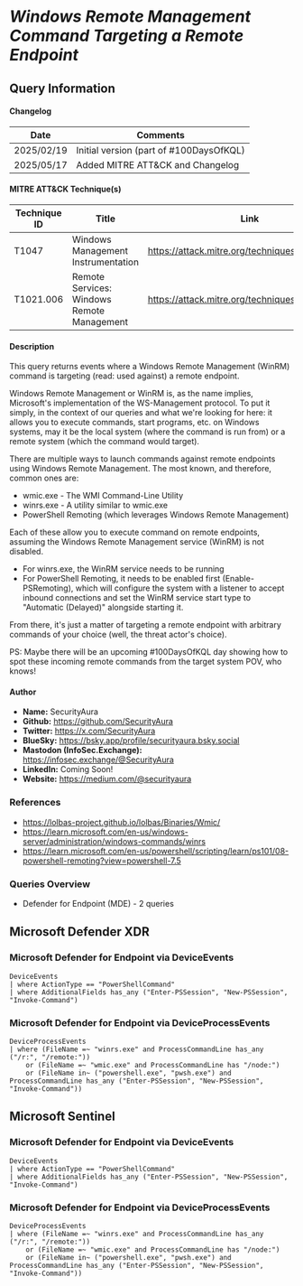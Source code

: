# *Windows Remote Management Command Targeting a Remote Endpoint*

## Query Information

#### Changelog

| Date | Comments |
|---|---|
| 2025/02/19 | Initial version (part of #100DaysOfKQL) |
| 2025/05/17 | Added MITRE ATT&CK and Changelog |

#### MITRE ATT&CK Technique(s)

| Technique ID | Title    | Link    |
| ---  | --- | --- |
| T1047 | Windows Management Instrumentation | https://attack.mitre.org/techniques/T1047/ |
| T1021.006 | Remote Services: Windows Remote Management | https://attack.mitre.org/techniques/T1021/006/ |

#### Description

This query returns events where a Windows Remote Management (WinRM) command is targeting (read: used against) a remote endpoint.

Windows Remote Management or WinRM is, as the name implies, Microsoft's implementation of the WS-Management protocol. To put it simply, in the context of our queries and what we're looking for here: it allows you to execute commands, start programs, etc. on Windows systems, may it be the local system (where the command is run from) or a remote system (which the command would target).

There are multiple ways to launch commands against remote endpoints using Windows Remote Management. The most known, and therefore, common ones are:

- wmic.exe - The WMI Command-Line Utility
- winrs.exe - A utility similar to wmic.exe
- PowerShell Remoting (which leverages Windows Remote Management)

Each of these allow you to execute command on remote endpoints, assuming the Windows Remote Management service (WinRM) is not disabled. 

- For winrs.exe, the WinRM service needs to be running
- For PowerShell Remoting, it needs to be enabled first (Enable-PSRemoting), which will configure the system with a listener to accept inbound connections and set the WinRM service start type to "Automatic (Delayed)" alongside starting it.

From there, it's just a matter of targeting a remote endpoint with arbitrary commands of your choice (well, the threat actor's choice).

PS: Maybe there will be an upcoming #100DaysOfKQL day showing how to spot these incoming remote commands from the target system POV, who knows!

#### Author <Optional>
- **Name:** SecurityAura
- **Github:** https://github.com/SecurityAura
- **Twitter:** https://x.com/SecurityAura
- **BlueSky:** https://bsky.app/profile/securityaura.bsky.social
- **Mastodon (InfoSec.Exchange):** https://infosec.exchange/@SecurityAura
- **LinkedIn:** Coming Soon!
- **Website:** https://medium.com/@securityaura

### References ###

- https://lolbas-project.github.io/lolbas/Binaries/Wmic/
- https://learn.microsoft.com/en-us/windows-server/administration/windows-commands/winrs
- https://learn.microsoft.com/en-us/powershell/scripting/learn/ps101/08-powershell-remoting?view=powershell-7.5

### Queries Overview ###

- Defender for Endpoint (MDE) - 2 queries

## Microsoft Defender XDR ##
### Microsoft Defender for Endpoint via DeviceEvents ###
```KQL
DeviceEvents
| where ActionType == "PowerShellCommand"
| where AdditionalFields has_any ("Enter-PSSession", "New-PSSession", "Invoke-Command")
```
### Microsoft Defender for Endpoint via DeviceProcessEvents ###
```KQL
DeviceProcessEvents
| where (FileName =~ "winrs.exe" and ProcessCommandLine has_any ("/r:", "/remote:"))
    or (FileName =~ "wmic.exe" and ProcessCommandLine has "/node:")
    or (FileName in~ ("powershell.exe", "pwsh.exe") and ProcessCommandLine has_any ("Enter-PSSession", "New-PSSession", "Invoke-Command"))
```
## Microsoft Sentinel ##
### Microsoft Defender for Endpoint via DeviceEvents ###
```KQL
DeviceEvents
| where ActionType == "PowerShellCommand"
| where AdditionalFields has_any ("Enter-PSSession", "New-PSSession", "Invoke-Command")
```
### Microsoft Defender for Endpoint via DeviceProcessEvents ###
```KQL
DeviceProcessEvents
| where (FileName =~ "winrs.exe" and ProcessCommandLine has_any ("/r:", "/remote:"))
    or (FileName =~ "wmic.exe" and ProcessCommandLine has "/node:")
    or (FileName in~ ("powershell.exe", "pwsh.exe") and ProcessCommandLine has_any ("Enter-PSSession", "New-PSSession", "Invoke-Command"))
```
